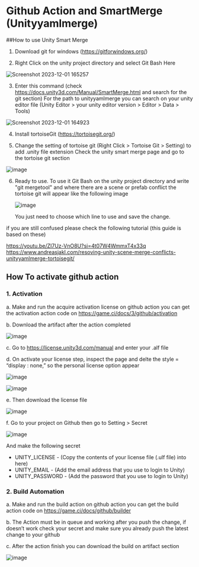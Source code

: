 # Github Action and SmartMerge (Unityyamlmerge)

##How to use Unity Smart Merge

1. Download git for windows (https://gitforwindows.org/)
   
2. Right Click on the unity project directory and select Git Bash Here

![Screenshot 2023-12-01 165257](https://github.com/khawarga/TestGithub/assets/51886512/6ea1f222-f80f-41bf-b7b8-52964aa45edc)

3. Enter this command (check https://docs.unity3d.com/Manual/SmartMerge.html and search for the git section)
   For the path to unityyamlmerge you can search on your unity editor file (Unity Editor > your unity editor version > Editor > Data > Tools)
   
![Screenshot 2023-12-01 164923](https://github.com/khawarga/TestGithub/assets/51886512/60b9cca7-2e8d-402c-96ca-75f673c3e226)

4. Install tortoiseGit (https://tortoisegit.org/)

5. Change the setting of tortoise git (Right Click > Tortoise Git > Setting) to add .unity file extension
   Check the unity smart merge page and go to the tortoise git section
   
![image](https://github.com/khawarga/TestGithub/assets/51886512/f1fd6265-0bfd-4b39-adca-2752f5326f21)

6. Ready to use. To use it Git Bash on the unity project directory and write "git mergetool" and where there are a scene or prefab conflict the tortoise git will appear like the following image
   
   ![image](https://github.com/khawarga/TestGithub/assets/51886512/4eae99f3-7705-4042-b075-af59e680d680)

    You just need to choose which line to use and save the change.

if you are still confused please check the following tutorial (this guide is based on these)

https://youtu.be/ZI7Uz-VnO8U?si=4t07W4WmmxT4x33q
https://www.andreasjakl.com/resoving-unity-scene-merge-conflicts-unityyamlmerge-tortoisegit/

## How To activate github action

### 1. Activation

a.	Make and run the acquire activation license on github action
    you can get the activation action code on https://game.ci/docs/3/github/activation

b.	Download the artifact after the action completed

![image](https://github.com/khawarga/TestGithub/assets/51886512/79687a61-c4d1-49fc-b06f-3a61067e94ff)

c.	Go to https://license.unity3d.com/manual and enter your .alf file

d.	On activate your license step, inspect the page and delte the style = “display : none,” so the personal license option appear

![image](https://github.com/khawarga/TestGithub/assets/51886512/520d3222-9872-4213-9ec3-073595c1a187)

![image](https://github.com/khawarga/TestGithub/assets/51886512/ce0d28eb-d723-4acb-8a8c-f055fc45f523)
 
e.	Then download the license file

![image](https://github.com/khawarga/TestGithub/assets/51886512/fe55b890-fcfa-4f6b-b5e5-9a9800c9619d)
 
f.	Go to your project on Github then go to Setting > Secret

![image](https://github.com/khawarga/TestGithub/assets/51886512/fb45b9c6-3c92-494f-b001-49e3e4059fb8)

And make the following secret

-	UNITY_LICENSE - (Copy the contents of your license file (.ulf file) into here)
-	UNITY_EMAIL - (Add the email address that you use to login to Unity)
-	UNITY_PASSWORD - (Add the password that you use to login to Unity)

### 2. Build Automation

a.	Make and run the build action on github action
    you can get the build action code on https://game.ci/docs/github/builder

b.	The Action must be in queue and working after you push the change, if doesn’t work check your secret and make sure you already push the latest change to your github

c.	After the action finish you can download the build on artifact section

![image](https://github.com/khawarga/TestGithub/assets/51886512/678d1995-8f35-4062-8647-a273a29d77c0)

